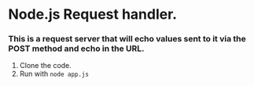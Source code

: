 # Node.js Request handler.

### This is a request server that will echo values sent to it via the POST method and echo in the URL.

1. Clone the code.
2. Run with ``` node app.js ```